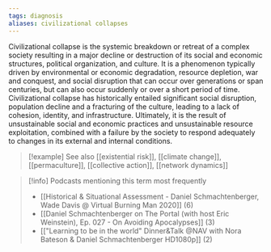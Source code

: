 ```yaml
---
tags: diagnosis
aliases: civilizational collapses
---
```


Civilizational collapse is the systemic breakdown or retreat of a complex society resulting in a major decline or destruction of its social and economic structures, political organization, and culture. It is a phenomenon typically driven by environmental or economic degradation, resource depletion, war and conquest, and social disruption that can occur over generations or span centuries, but can also occur suddenly or over a short period of time. Civilizational collapse has historically entailed significant social disruption, population decline and a fracturing of the culture, leading to a lack of cohesion, identity, and infrastructure. Ultimately, it is the result of unsustainable social and economic practices and unsustainable resource exploitation, combined with a failure by the society to respond adequately to changes in its external and internal conditions.

> [!example] See also
> [[existential risk]], [[climate change]], [[permaculture]], [[collective action]], [[network dynamics]]

> [!info] Podcasts mentioning this term most frequently
> * [[Historical & Situational Assessment - Daniel Schmachtenberger, Wade Davis @ Virtual Burning Man 2020]] (6)
> * [[Daniel Schmachtenberger on The Portal (with host Eric Weinstein), Ep. 027 - On Avoiding Apocalypses]] (3)
> * [["Learning to be in the world" Dinner&Talk @NAV with Nora Bateson & Daniel Schmachtenberger  HD1080p]] (2)